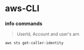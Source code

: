 # aws-CLI


### info commands 
> UserId, Account and user's arn 
``` bash
aws sts get-caller-identity
```
